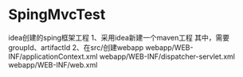 # SpingMvcTest
idea创建的sping框架工程
1、采用idea新建一个maven工程
  其中，需要groupId、artifactId
2、在src/创建webapp
  webapp/WEB-INF/applicationContext.xml
  webapp/WEB-INF/dispatcher-servlet.xml
  webapp/WEB-INF/web.xml

  
